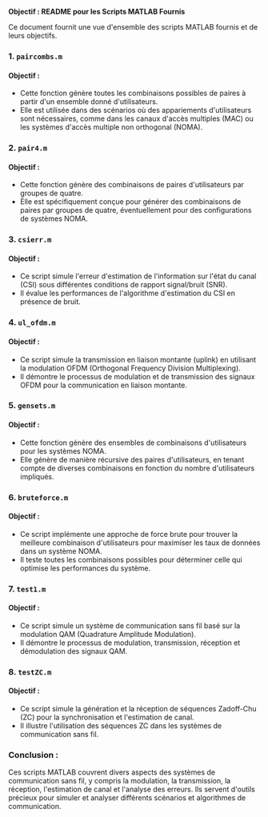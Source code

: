 **Objectif : README pour les Scripts MATLAB Fournis**

Ce document fournit une vue d'ensemble des scripts MATLAB fournis et de leurs objectifs.

### 1. **`paircombs.m`**

#### Objectif :
- Cette fonction génère toutes les combinaisons possibles de paires à partir d'un ensemble donné d'utilisateurs.
- Elle est utilisée dans des scénarios où des appariements d'utilisateurs sont nécessaires, comme dans les canaux d'accès multiples (MAC) ou les systèmes d'accès multiple non orthogonal (NOMA).

### 2. **`pair4.m`**

#### Objectif :
- Cette fonction génère des combinaisons de paires d'utilisateurs par groupes de quatre.
- Elle est spécifiquement conçue pour générer des combinaisons de paires par groupes de quatre, éventuellement pour des configurations de systèmes NOMA.

### 3. **`csierr.m`**

#### Objectif :
- Ce script simule l'erreur d'estimation de l'information sur l'état du canal (CSI) sous différentes conditions de rapport signal/bruit (SNR).
- Il évalue les performances de l'algorithme d'estimation du CSI en présence de bruit.

### 4. **`ul_ofdm.m`**

#### Objectif :
- Ce script simule la transmission en liaison montante (uplink) en utilisant la modulation OFDM (Orthogonal Frequency Division Multiplexing).
- Il démontre le processus de modulation et de transmission des signaux OFDM pour la communication en liaison montante.

### 5. **`gensets.m`**

#### Objectif :
- Cette fonction génère des ensembles de combinaisons d'utilisateurs pour les systèmes NOMA.
- Elle génère de manière récursive des paires d'utilisateurs, en tenant compte de diverses combinaisons en fonction du nombre d'utilisateurs impliqués.

### 6. **`bruteforce.m`**

#### Objectif :
- Ce script implémente une approche de force brute pour trouver la meilleure combinaison d'utilisateurs pour maximiser les taux de données dans un système NOMA.
- Il teste toutes les combinaisons possibles pour déterminer celle qui optimise les performances du système.

### 7. **`test1.m`**

#### Objectif :
- Ce script simule un système de communication sans fil basé sur la modulation QAM (Quadrature Amplitude Modulation).
- Il démontre le processus de modulation, transmission, réception et démodulation des signaux QAM.

### 8. **`testZC.m`**

#### Objectif :
- Ce script simule la génération et la réception de séquences Zadoff-Chu (ZC) pour la synchronisation et l'estimation de canal.
- Il illustre l'utilisation des séquences ZC dans les systèmes de communication sans fil.

### Conclusion :

Ces scripts MATLAB couvrent divers aspects des systèmes de communication sans fil, y compris la modulation, la transmission, la réception, l'estimation de canal et l'analyse des erreurs. Ils servent d'outils précieux pour simuler et analyser différents scénarios et algorithmes de communication.
